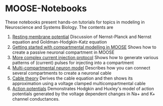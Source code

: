 # MOOSE-Notebooks

These notebooks present hands-on tutorials for topics in modeling in Neuroscience and Systems Biology. The contents are

1. [Resting membrane potential](Resting_membrane_potential.ipynb)
   Discussion of Nernst-Planck and Nernst equation and Goldman-Hodgkin-Katz equation
2. [Getting started with compartmental modelling in MOOSE](Getting_started_with_compartmental_modelling_in_MOOSE.ipynb)
   Shows how to create a passive neuronal compartment in MOOSE
3. [More complex current injection protocol](More_complex_current_injection_protocol.ipynb)
   Shows how to generate various patterns of (current) pulses for injecting into a compartment
4. [Multi-compartmental neuron model](Multi-compartmental_neuron_model.ipynb)
   Describes how you can connect several compartments to create a neuronal cable
5. [Cable theory](Cable_theory.ipynb)
   Derives the cable equation and then shows its approximation using a voltage clamped multicompartmental cable
6. [Action potentials](Action_potentials.ipynb)
   Demonstrates Hodgkin and Huxley's model of action potentials generated by the voltage dependent changes in Na+ and K+ channel conductances. 
